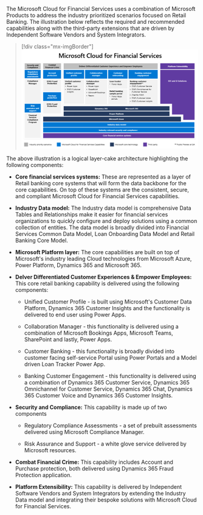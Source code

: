 The Microsoft Cloud for Financial Services uses a combination of Microsoft Products to address the industry prioritized scenarios focused on Retail Banking. The illustration below reflects the required and recommended capabilities along with the third-party extensions that are driven by Independent Software Vendors and System Integrators.

> [!div class="mx-imgBorder"]
> [![Diagram of Microsoft Cloud for Financial Services architecture.](../media/architecture.png)](../media/architecture.png#lightbox)

The above illustration is a logical layer-cake architecture highlighting the following components:

-   **Core financial services systems:** These are represented as a layer of Retail banking core systems that will form the data backbone for the core capabilities. On top of these systems are the consistent, secure, and compliant Microsoft Cloud for Financial Services capabilities.

-   **Industry Data model:** The Industry data model is comprehensive Data Tables and Relationships make it easier for financial services organizations to quickly configure and deploy solutions using a common collection of entities. The data model is broadly divided into Financial Services Common Data Model, Loan Onboarding Data Model and Retail Banking Core Model.

-   **Microsoft Platform layer:** The core capabilities are built on top of Microsoft's industry leading Cloud technologies from Microsoft Azure, Power Platform, Dynamics 365 and Microsoft 365.

-   **Delver Differentiated Customer Experiences & Empower Employees:** This core retail banking capability is delivered using the following components:

    -   Unified Customer Profile - is built using Microsoft's Customer Data Platform, Dynamics 365 Customer Insights and the functionality is delivered to end user using Power Apps.

    -   Collaboration Manager - this functionality is delivered using a combination of Microsoft Bookings Apps, Microsoft Teams, SharePoint and lastly, Power Apps.

    -   Customer Banking - this functionality is broadly divided into customer facing self-service Portal using Power Portals and a Model driven Loan Tracker Power App.

    -   Banking Customer Engagement - this functionality is delivered using a combination of Dynamics 365 Customer Service, Dynamics 365 Omnichannel for Customer Service, Dynamics 365 Chat, Dynamics 365 Customer Voice and Dynamics 365 Customer Insights.

-   **Security and Compliance:** This capability is made up of two components

    -   Regulatory Compliance Assessments - a set of prebuilt assessments delivered using Microsoft Compliance Manager.

    -   Risk Assurance and Support - a white glove service delivered by Microsoft resources.

-   **Combat Financial Crime:** This capability includes Account and Purchase protection, both delivered using Dynamics 365 Fraud Protection application.

-   **Platform Extensibility:** This capability is delivered by Independent Software Vendors and System Integrators by extending the Industry Data model and integrating their bespoke solutions with Microsoft Cloud for Financial Services.
